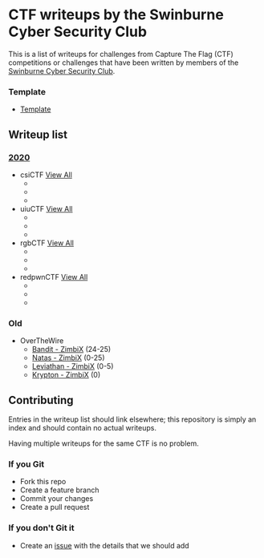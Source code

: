 # CTF writeups by the Swinburne Cyber Security Club

This is a list of writeups for challenges from Capture The Flag (CTF) competitions or challenges that have been written by members of the [Swinburne Cyber Security Club](http://scsc.io).

### **Template** 
- [Template](https://github.com/swin-scsc/writeups/blob/master/template.md)

## Writeup list
### **[2020](https://github.com/swin-scsc/writeups/tree/master/2020)**
- csiCTF [View All](https://github.com/swin-scsc/writeups/tree/master/2020/csiCTF)
	+ []()
	+ []()
	+ []()
- uiuCTF [View All](https://github.com/swin-scsc/writeups/tree/master/2020/uiuCTF)
	+ []()
	+ []()
	+ []()
- rgbCTF [View All](https://github.com/swin-scsc/writeups/tree/master/2020/rgbCTF)
	+ []()
	+ []()
	+ []()
- redpwnCTF [View All](http://github.com/swin-scsc/writeups/tree/master/2020/redpwnCTF)
	+ []()
	+ []()
	+ []()
### **Old** 
- OverTheWire
	+ [Bandit - ZimbiX](https://github.com/ZimbiX/infosec-ctf-writeups/blob/master/OverTheWire%20-%20Bandit.md) (24-25)
	+ [Natas - ZimbiX](https://github.com/ZimbiX/infosec-ctf-writeups/tree/master/OverTheWire%20-%20Natas) (0-25)
	+ [Leviathan - ZimbiX](https://github.com/ZimbiX/infosec-ctf-writeups/blob/master/OverTheWire%20-%20Leviathan.md) (0-5)
	+ [Krypton - ZimbiX](https://github.com/ZimbiX/infosec-ctf-writeups/blob/master/OverTheWire%20-%20Krypton.md) (0)

## Contributing

Entries in the writeup list should link elsewhere; this repository is simply an index and should contain no actual writeups.

Having multiple writeups for the same CTF is no problem.

### If you Git

- Fork this repo
- Create a feature branch
- Commit your changes
- Create a pull request

### If you don't Git it

- Create an [issue](https://github.com/ZimbiX/infosec-ctf-writeups/issues) with the details that we should add
